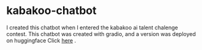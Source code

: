 # kabakoo-chatbot
I created this chatbot when I entered the kabakoo ai talent chalenge contest.
This chatbot was created with gradio, and a version was deployed on huggingface Click [here](https://huggingface.co/spaces/lalphass/kabakoo-chatbot) .
 
